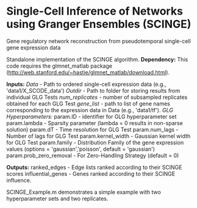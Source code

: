# Single-Cell Inference of Networks using Granger Ensembles (SCINGE)
Gene regulatory network reconstruction from pseudotemporal single-cell gene expression data

Standalone implementation of the SCINGE algorithm.
**Dependency:** This code requires the glmnet_matlab package (http://web.stanford.edu/~hastie/glmnet_matlab/download.html).

**Inputs:** 
*Data* - Path to ordered single-cell expression data (e.g., 'data1/X_SCODE_data')
*Outdir* - Path to folder for storing results from individual GLG Tests
*num_replicates* - number of subsampled replicates obtained for each GLG Test
*gene_list* - path to list of gene names corresponding to the expression data in Data (e.g., 'data1/tf').
*GLG Hyperparameters:*
param.ID - identifier for GLG hyperparameter set
param.lambda - Sparsity parameter (lambda = 0 results in non-sparse solution)
param.dT - Time resolution for GLG Test
param.num_lags - Number of lags for GLG Test
param.kernel_width - Gaussian kernel width for GLG Test
param.family - Distribution Family of the gene expression values (options = 'gaussian','poisson', default = 'gaussian')
param.prob_zero_removal - For Zero-Handling Strategy (default = 0)

**Outputs:**
ranked_edges - Edge lists ranked according to their SCINGE scores
influential_genes - Genes ranked according to their SCINGE influence.

SCINGE_Example.m demonstrates a simple example with two hyperparameter sets and two replicates.
